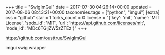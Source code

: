 +++
title = "SwigImGui"
date = 2017-07-30 04:26:14+00:00
updated = 2017-08-06 08:43:21+00:00
taxonomies.tags = ["python", "imgui"]
[extra]
css = "github"
star = 1
forks_count = 0
license = "{'key': 'mit', 'name': 'MIT License', 'spdx_id': 'MIT', 'url': 'https://api.github.com/licenses/mit', 'node_id': 'MDc6TGljZW5zZTEz'}"
+++

<https://github.com/ousttrue/SwigImGui>

imgui swig wrapper
